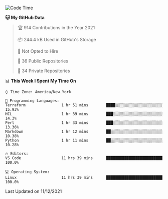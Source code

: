 <!--START_SECTION:waka-->
![Code Time](http://img.shields.io/badge/Code%20Time-35%20hrs%2017%20mins-blue)

**🐱 My GitHub Data** 

> 🏆 914 Contributions in the Year 2021
 > 
> 📦 244.4 kB Used in GitHub's Storage 
 > 
> 🚫 Not Opted to Hire
 > 
> 📜 36 Public Repositories 
 > 
> 🔑 34 Private Repositories  
 > 
📊 **This Week I Spent My Time On** 

```text
⌚︎ Time Zone: America/New_York

💬 Programming Languages: 
Terraform                1 hr 51 mins        ████░░░░░░░░░░░░░░░░░░░░░   15.93% 
HCL                      1 hr 39 mins        ███░░░░░░░░░░░░░░░░░░░░░░   14.3% 
Perl                     1 hr 33 mins        ███░░░░░░░░░░░░░░░░░░░░░░   13.36% 
Markdown                 1 hr 12 mins        ██░░░░░░░░░░░░░░░░░░░░░░░   10.38% 
Python                   1 hr 11 mins        ██░░░░░░░░░░░░░░░░░░░░░░░   10.28%

🔥 Editors: 
VS Code                  11 hrs 39 mins      █████████████████████████   100.0%

💻 Operating System: 
Linux                    11 hrs 39 mins      █████████████████████████   100.0%

```


 Last Updated on 11/12/2021
<!--END_SECTION:waka-->